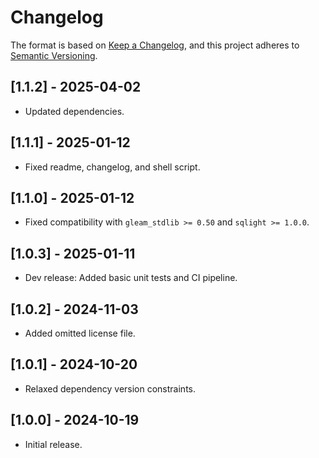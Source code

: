 # Changelog

The format is based on [Keep a Changelog](https://keepachangelog.com/en/1.1.0/), and this project adheres to
[Semantic Versioning](https://semver.org/spec/v2.0.0.html).

<!-- ## [Unreleased] -->

## [1.1.2] - 2025-04-02

- Updated dependencies.

## [1.1.1] - 2025-01-12

- Fixed readme, changelog, and shell script.

## [1.1.0] - 2025-01-12

- Fixed compatibility with `gleam_stdlib >= 0.50` and `sqlight >= 1.0.0`.

## [1.0.3] - 2025-01-11

- Dev release: Added basic unit tests and CI pipeline.

## [1.0.2] - 2024-11-03

- Added omitted license file.

## [1.0.1] - 2024-10-20

- Relaxed dependency version constraints.

## [1.0.0] - 2024-10-19

- Initial release.
